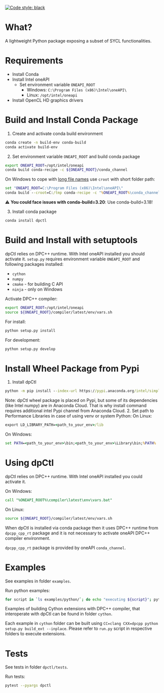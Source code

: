 [![Code style: black](https://img.shields.io/badge/code%20style-black-000000.svg)](https://github.com/psf/black)

What?
====
A lightweight Python package exposing a subset of SYCL functionalities.

Requirements
============
- Install Conda
- Install Intel oneAPI
    - Set environment variable `ONEAPI_ROOT`
        - Windows: `C:\Program Files (x86)\Intel\oneAPI\`
        - Linux: `/opt/intel/oneapi`
- Install OpenCL HD graphics drivers

Build and Install Conda Package
==================================
1. Create and activate conda build environment
```bash
conda create -n build-env conda-build
conda activate build-env
```
2. Set environment variable `ONEAPI_ROOT` and build conda package
```bash
export ONEAPI_ROOT=/opt/intel/oneapi
conda build conda-recipe -c ${ONEAPI_ROOT}/conda_channel
```
On Windows to cope with [long file names](https://github.com/IntelPython/dpctl/issues/15)
use `croot` with short folder path:
```cmd
set "ONEAPI_ROOT=C:\Program Files (x86)\Intel\oneAPI\"
conda build --croot=C:/tmp conda-recipe -c "%ONEAPI_ROOT%\conda_channel"
```

:warning: **You could face issues with conda-build=3.20**: Use conda-build=3.18!

3. Install conda package
```bash
conda install dpctl
```

Build and Install with setuptools
=================================
dpCtl relies on DPC++ runtime. With Intel oneAPI installed you should activate it.
`setup.py` requires environment variable `ONEAPI_ROOT` and following packages
installed:
- `cython`
- `numpy`
- `cmake` - for building C API
- `ninja` - only on Windows

Activate DPC++ compiler:
```bash
export ONEAPI_ROOT=/opt/intel/oneapi
source ${ONEAPI_ROOT}/compiler/latest/env/vars.sh
```

For install:
```cmd
python setup.py install
```

For development:
```cmd
python setup.py develop
```

Install Wheel Package from Pypi
==================================
1. Install dpCtl
```cmd
python -m pip install --index-url https://pypi.anaconda.org/intel/simple -extra-index-url https://pypi.org/simple dpctl
```
Note: dpCtl wheel package is placed on Pypi, but some of its dependencies (like Intel numpy) are in Anaconda Cloud.
That is why install command requires additional intel Pypi channel from Anaconda Cloud.
2. Set path to Performance Libraries in case of using venv or system Python:
On Linux:
```cmd
export LD_LIBRARY_PATH=<path_to_your_env>/lib
```
On Windows:
```cmd
set PATH=<path_to_your_env>\bin;<path_to_your_env>\Library\bin;%PATH%
```

Using dpCtl
===========
dpCtl relies on DPC++ runtime. With Intel oneAPI installed you could activate it.

On Windows:
```cmd
call "%ONEAPI_ROOT%\compiler\latest\env\vars.bat"
```
On Linux:
```bash
source ${ONEAPI_ROOT}/compiler/latest/env/vars.sh
```

When dpCtl is installed via conda package
then it uses DPC++ runtime from `dpcpp_cpp_rt` package
and it is not necessary to activate oneAPI DPC++ compiler environment.

`dpcpp_cpp_rt` package is provided by oneAPI `conda_channel`.

Examples
========
See examples in folder `examples`.

Run python examples:
```bash
for script in `ls examples/python/`; do echo "executing ${script}"; python examples/python/${script}; done
```

Examples of building Cython extensions with DPC++ compiler, that interoperate
with dpCtl can be found in folder `cython`.

Each example in `cython` folder can be built using
`CC=clang CXX=dpcpp python setup.py build_ext --inplace`.
Please refer to `run.py` script in respective folders to execute extensions.

Tests
=====
See tests in folder `dpctl/tests`.

Run tests:
```bash
pytest --pyargs dpctl
```

